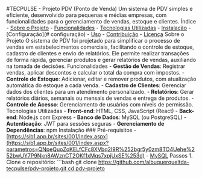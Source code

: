 #TECPULSE - Projeto PDV (Ponto de Venda) Um sistema de PDV simples e eficiente, desenvolvido para pequenas e médias empresas, com funcionalidades para o gerenciamento de vendas, estoque e clientes. 
Índice - [Sobre o Projeto](#sobre-o-projeto) - [Funcionalidades](#funcionalidades) - [Tecnologias Utilizadas](#tecnologias-utilizadas) - [Instalação](#instalação) - [Configuração](# configuração) - [Uso](#uso) - [Contribuição](#contribuição) - [Licença](#licença) 
Sobre o Projeto O sistema de PDV foi projetado para simplificar o processo de vendas em estabelecimentos comerciais, facilitando o controle de estoque, cadastro de clientes e envio de relatórios. Ele permite realizar transações de forma rápida, gerenciar produtos e gerar relatórios de vendas, auxiliando na tomada de decisões. 
Funcionalidades - **Gestão de Vendas**: Registrar vendas, aplicar descontos e calcular o total da compra com impostos. - **Controle de Estoque**: Adicionar, editar e remover produtos, com atualização automática do estoque a cada venda. - **Cadastro de Clientes**: Gerenciar dados dos clientes para um atendimento personalizado. - **Relatórios**: Gerar relatórios diários, semanais ou mensais de vendas e entrega de produtos. - **Controle de Acesso**: Gerenciamento de usuários com níveis de permissão.
Tecnologias Utilizadas - **Front-end**: HTML, CSS, JavaScript (React) - **Back-end**: Node.js com Express - **Banco de Dados**: MySQL (ou PostgreSQL) - **Autenticação**: JWT para sessões seguras - **Gerenciamento de Dependências**: npm 
Instalação ### Pré-requisitos - [https://sib1.app.br/sites/001/Index.aspx](https://sib1.app.br/sites/001/Index.aspx?parametros=QNpeQuoZoKELfCFc8XVbq2I9R%252bgr5y0zm8TO4Uehe%252bwUY7P9Nkn8AWznCT2OKf1xMqs7xpjUxSE%253d) - [MySQL]( https://www.mysql.com/) 
Passos 1. Clone o repositório: ```bash git clone [https://github.com/albuquerqueltda-tecpulse/pdv-projeto.git cd pdv-projeto 
](https://github.com/albuquerqueltda/tecpulse)
